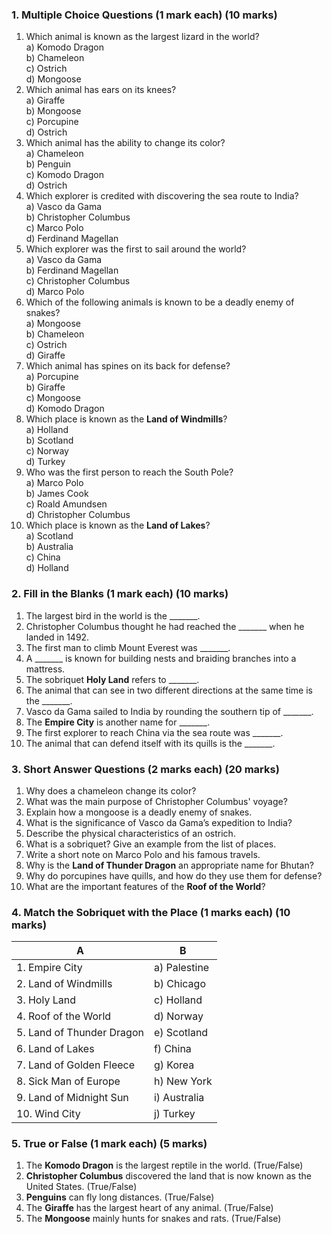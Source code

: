 ### **1. Multiple Choice Questions** (1 mark each)  (10 marks)

1. Which animal is known as the largest lizard in the world?  
   a) Komodo Dragon  
   b) Chameleon  
   c) Ostrich  
   d) Mongoose  
2. Which animal has ears on its knees?  
   a) Giraffe  
   b) Mongoose  
   c) Porcupine  
   d) Ostrich  
3. Which animal has the ability to change its color?  
   a) Chameleon  
   b) Penguin  
   c) Komodo Dragon  
   d) Ostrich  
4. Which explorer is credited with discovering the sea route to India?  
   a) Vasco da Gama  
   b) Christopher Columbus  
   c) Marco Polo  
   d) Ferdinand Magellan  
5. Which explorer was the first to sail around the world?  
   a) Vasco da Gama  
   b) Ferdinand Magellan  
   c) Christopher Columbus  
   d) Marco Polo  
6. Which of the following animals is known to be a deadly enemy of snakes?  
   a) Mongoose  
   b) Chameleon  
   c) Ostrich  
   d) Giraffe  
7. Which animal has spines on its back for defense?  
   a) Porcupine  
   b) Giraffe  
   c) Mongoose  
   d) Komodo Dragon  
8. Which place is known as the **Land of Windmills**?  
   a) Holland  
   b) Scotland  
   c) Norway  
   d) Turkey  
9. Who was the first person to reach the South Pole?  
   a) Marco Polo  
   b) James Cook  
   c) Roald Amundsen  
   d) Christopher Columbus  
10. Which place is known as the **Land of Lakes**?  
   a) Scotland  
   b) Australia  
   c) China  
   d) Holland  
 
### **2. Fill in the Blanks** (1 mark each)  (10 marks)

1. The largest bird in the world is the _______.
2. Christopher Columbus thought he had reached the _______ when he landed in 1492.
3. The first man to climb Mount Everest was _______.
4. A _______ is known for building nests and braiding branches into a mattress.
5. The sobriquet **Holy Land** refers to _______.
6. The animal that can see in two different directions at the same time is the _______.
7. Vasco da Gama sailed to India by rounding the southern tip of _______.
8. The **Empire City** is another name for _______.
9. The first explorer to reach China via the sea route was _______.
10. The animal that can defend itself with its quills is the _______.
 
### **3. Short Answer Questions** (2 marks each)  (20 marks)

1. Why does a chameleon change its color?  
2. What was the main purpose of Christopher Columbus' voyage?  
3. Explain how a mongoose is a deadly enemy of snakes.  
4. What is the significance of Vasco da Gama’s expedition to India?  
5. Describe the physical characteristics of an ostrich.  
6. What is a sobriquet? Give an example from the list of places.  
7. Write a short note on Marco Polo and his famous travels.  
8. Why is the **Land of Thunder Dragon** an appropriate name for Bhutan?  
9. Why do porcupines have quills, and how do they use them for defense?  
10. What are the important features of the **Roof of the World**?
 
### **4. Match the Sobriquet with the Place** (1 marks each)  (10 marks)

| **A**                        | **B**           |  
|-------------------------------|-----------------|  
| 1. Empire City               | a) Palestine    |  
| 2. Land of Windmills         | b) Chicago      |  
| 3. Holy Land                 | c) Holland      |  
| 4. Roof of the World         | d) Norway       |  
| 5. Land of Thunder Dragon    | e) Scotland     |  
| 6. Land of Lakes             | f) China        |  
| 7. Land of Golden Fleece     | g) Korea        |  
| 8. Sick Man of Europe        | h) New York     |  
| 9. Land of Midnight Sun      | i) Australia    |  
| 10. Wind City                | j) Turkey       |  
 
### **5. True or False** (1 mark each)  (5 marks)

1. The **Komodo Dragon** is the largest reptile in the world. (True/False)  
2. **Christopher Columbus** discovered the land that is now known as the United States. (True/False)  
3. **Penguins** can fly long distances. (True/False)  
4. The **Giraffe** has the largest heart of any animal. (True/False)  
5. The **Mongoose** mainly hunts for snakes and rats. (True/False)
